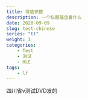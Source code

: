 ```yaml
---
title: 可选参数
description: 一个标题蕴含着什么
date: 2020-09-09
slug: test-chinese
series: "tt"
weight: 3
categories:
    - Test
    - 测试
    - HLE
tags:
    - lf
---
```




四川省v测试DVD发的
